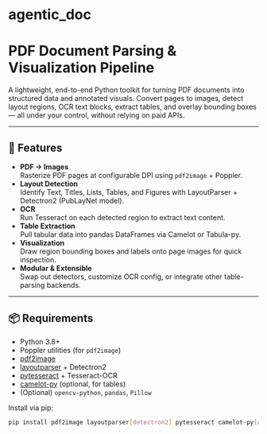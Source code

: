 # agentic_doc


# PDF Document Parsing & Visualization Pipeline

A lightweight, end-to-end Python toolkit for turning PDF documents into structured data and annotated visuals. Convert pages to images, detect layout regions, OCR text blocks, extract tables, and overlay bounding boxes — all under your control, without relying on paid APIs.

---

## 🚀 Features

- **PDF → Images**  
  Rasterize PDF pages at configurable DPI using `pdf2image` + Poppler.
- **Layout Detection**  
  Identify Text, Titles, Lists, Tables, and Figures with LayoutParser + Detectron2 (PubLayNet model).
- **OCR**  
  Run Tesseract on each detected region to extract text content.
- **Table Extraction**  
  Pull tabular data into pandas DataFrames via Camelot or Tabula-py.
- **Visualization**  
  Draw region bounding boxes and labels onto page images for quick inspection.
- **Modular & Extensible**  
  Swap out detectors, customize OCR config, or integrate other table-parsing backends.

---

## 📦 Requirements

- Python 3.8+  
- Poppler utilities (for `pdf2image`)  
- [pdf2image](https://github.com/Belval/pdf2image)  
- [layoutparser](https://layout-parser.readthedocs.io/) + Detectron2  
- [pytesseract](https://github.com/madmaze/pytesseract) + Tesseract-OCR  
- [camelot-py](https://camelot-py.readthedocs.io/) (optional, for tables)  
- (Optional) `opencv-python`, `pandas`, `Pillow`

Install via pip:

```bash
pip install pdf2image layoutparser[detectron2] pytesseract camelot-py[cv] opencv-python pandas pillow
